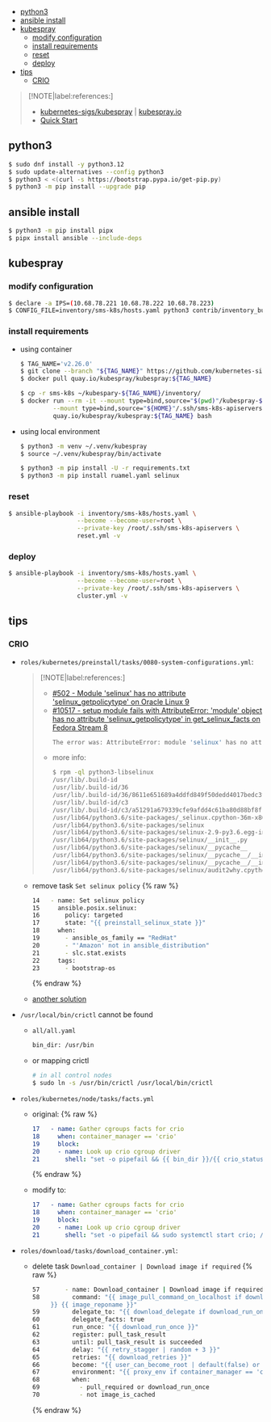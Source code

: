 <!-- START doctoc generated TOC please keep comment here to allow auto update -->
<!-- DON'T EDIT THIS SECTION, INSTEAD RE-RUN doctoc TO UPDATE -->

- [python3](#python3)
- [ansible install](#ansible-install)
- [kubespray](#kubespray)
  - [modify configuration](#modify-configuration)
  - [install requirements](#install-requirements)
  - [reset](#reset)
  - [deploy](#deploy)
- [tips](#tips)
  - [CRIO](#crio)

<!-- END doctoc generated TOC please keep comment here to allow auto update -->

> [!NOTE|label:references:]
> - [kubernetes-sigs/kubespray](https://github.com/kubernetes-sigs/kubespray) | [kubespray.io](https://kubespray.io/)
> - [Quick Start](https://kubespray.io/#/?id=quick-start)

## python3

```bash
$ sudo dnf install -y python3.12
$ sudo update-alternatives --config python3
$ python3 < <(curl -s https://bootstrap.pypa.io/get-pip.py)
$ python3 -m pip install --upgrade pip
```

## ansible install
```bash
$ python3 -m pip install pipx
$ pipx install ansible --include-deps
```

## kubespray

### modify configuration
```bash
$ declare -a IPS=(10.68.78.221 10.68.78.222 10.68.78.223)
$ CONFIG_FILE=inventory/sms-k8s/hosts.yaml python3 contrib/inventory_builder/inventory.py ${IPS[@]}
```

### install requirements

- using container
  ```bash
  $ TAG_NAME='v2.26.0'
  $ git clone --branch "${TAG_NAME}" https://github.com/kubernetes-sigs/kubespray.git kubespray-${TAG_NAME}
  $ docker pull quay.io/kubespray/kubespray:${TAG_NAME}

  $ cp -r sms-k8s ~/kubespary-${TAG_NAME}/inventory/
  $ docker run --rm -it --mount type=bind,source="$(pwd)"/kubespray-${TAG_NAME}/inventory/sms-k8s,dst=/kubespray/inventory/sms-k8s \
           --mount type=bind,source="${HOME}"/.ssh/sms-k8s-apiservers,dst=/root/.ssh/sms-k8s-apiservers \
           quay.io/kubespray/kubespray:${TAG_NAME} bash
  ```

- using local environment
  ```bash
  $ python3 -m venv ~/.venv/kubespray
  $ source ~/.venv/kubespray/bin/activate

  $ python3 -m pip install -U -r requirements.txt
  $ python3 -m pip install ruamel.yaml selinux
  ```

### reset
```bash
$ ansible-playbook -i inventory/sms-k8s/hosts.yaml \
                   --become --become-user=root \
                   --private-key /root/.ssh/sms-k8s-apiservers \
                   reset.yml -v
```

### deploy
```bash
$ ansible-playbook -i inventory/sms-k8s/hosts.yaml \
                   --become --become-user=root \
                   --private-key /root/.ssh/sms-k8s-apiservers \
                   cluster.yml -v
```

## tips
### CRIO
- `roles/kubernetes/preinstall/tasks/0080-system-configurations.yml`:

  > [!NOTE|label:references:]
  > - [#502 - Module 'selinux' has no attribute 'selinux_getpolicytype' on Oracle Linux 9](https://github.com/ansible-collections/ansible.posix/issues/502)
  > - [#10517 - setup module fails with AttributeError: 'module' object has no attribute 'selinux_getpolicytype' in get_selinux_facts on Fedora Stream 8](https://github.com/kubernetes-sigs/kubespray/issues/10517)
  >   ```bash
  >   The error was: AttributeError: module 'selinux' has no attribute 'selinux_getpolicytype'
  >   ```
  > - more info:
  >   ```bash
  >   $ rpm -ql python3-libselinux
  >   /usr/lib/.build-id
  >   /usr/lib/.build-id/36
  >   /usr/lib/.build-id/36/8611e651689a4ddfd849f50dedd4017bedc3fd
  >   /usr/lib/.build-id/c3
  >   /usr/lib/.build-id/c3/a51291a679339cfe9afdd4c61ba80d88bf8f1e
  >   /usr/lib64/python3.6/site-packages/_selinux.cpython-36m-x86_64-linux-gnu.so
  >   /usr/lib64/python3.6/site-packages/selinux
  >   /usr/lib64/python3.6/site-packages/selinux-2.9-py3.6.egg-info
  >   /usr/lib64/python3.6/site-packages/selinux/__init__.py
  >   /usr/lib64/python3.6/site-packages/selinux/__pycache__
  >   /usr/lib64/python3.6/site-packages/selinux/__pycache__/__init__.cpython-36.opt-1.pyc
  >   /usr/lib64/python3.6/site-packages/selinux/__pycache__/__init__.cpython-36.pyc
  >   /usr/lib64/python3.6/site-packages/selinux/audit2why.cpython-36m-x86_64-linux-gnu.so
  >   ```

  - remove task `Set selinux policy`
    {% raw %}
    ```bash
    14   - name: Set selinux policy
    15     ansible.posix.selinux:
    16       policy: targeted
    17       state: "{{ preinstall_selinux_state }}"
    18     when:
    19       - ansible_os_family == "RedHat"
    20       - "'Amazon' not in ansible_distribution"
    21       - slc.stat.exists
    22     tags:
    23       - bootstrap-os
    ```
    {% endraw %}

  -  [another solution](https://github.com/kubernetes-sigs/kubespray/issues/10517#issuecomment-2155869733)

- `/usr/local/bin/crictl` cannot be found
  - `all/all.yaml`
    ```bash
    bin_dir: /usr/bin
    ```

  - or mapping crictl
    ```bash
    # in all control nodes
    $ sudo ln -s /usr/bin/crictl /usr/local/bin/crictl
    ```

- `roles/kubernetes/node/tasks/facts.yml`
  - original:
    {% raw %}
    ```yaml
    17   - name: Gather cgroups facts for crio
    18     when: container_manager == 'crio'
    19     block:
    20     - name: Look up crio cgroup driver
    21       shell: "set -o pipefail && {{ bin_dir }}/{{ crio_status_command }} info | grep 'cgroup driver' | awk -F': ' '{ print $2; }'"
    ```
    {% endraw %}

  - modify to:
    ```yaml
    17   - name: Gather cgroups facts for crio
    18     when: container_manager == 'crio'
    19     block:
    20     - name: Look up crio cgroup driver
    21       shell: "set -o pipefail && sudo systemctl start crio; /usr/bin/crio status info | grep 'cgroup driver' | awk -F': ' '{ print $2; }'"
    ```

- `roles/download/tasks/download_container.yml`:

  - delete task `Download_container | Download image if required`
    {% raw %}
    ```bash
    57       - name: Download_container | Download image if required
    58         command: "{{ image_pull_command_on_localhost if download_localhost else image_pull_command
         }} {{ image_reponame }}"
    59         delegate_to: "{{ download_delegate if download_run_once else inventory_hostname }}"
    60         delegate_facts: true
    61         run_once: "{{ download_run_once }}"
    62         register: pull_task_result
    63         until: pull_task_result is succeeded
    64         delay: "{{ retry_stagger | random + 3 }}"
    65         retries: "{{ download_retries }}"
    66         become: "{{ user_can_become_root | default(false) or not download_localhost }}"
    67         environment: "{{ proxy_env if container_manager == 'containerd' else omit }}"
    68         when:
    69           - pull_required or download_run_once
    70           - not image_is_cached
    ```
    {% endraw %}
